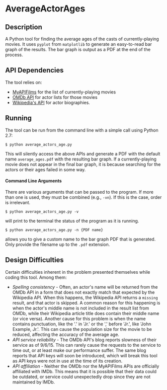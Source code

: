 # AverageActorAges
## Description
A Python tool for finding the average ages of the casts of currently-playing movies. It uses `pyplot` from `matplotlib` to generate an easy-to-read bar graph of the results. The bar graph is output as a PDF at the end of the process.
## API Dependencies
The tool relies on:
* [MyAPIFilms](http://www.myapifilms.com/) for the list of currently-playing movies
* [OMDb API](http://www.omdbapi.com/) for actor lists for those movies
* [Wikipedia's API](https://www.mediawiki.org/wiki/API:Main_page) for actor biographies.
## Running
The tool can be run from the command line with a simple call using Python 2.7:

    $ python average_actors_age.py

This will silently access the above APIs and generate a PDF with the default name `average_ages.pdf` with the resulting bar graph. If a currently-playing movie does not appear in the final bar graph, it is because searching for the actors or their ages failed in some way.
#### Command Line Arguments
There are various arguments that can be passed to the program.  If more than one is used, they must be combined (e.g., `-vn`).  If this is the case, order is irrelevant.

    $ python average_actors_age.py -v

will print to the terminal the status of the program as it is running.

    $ python average_actors_age.py -n {PDF name}

allows you to give a custom name to the bar graph PDF that is generated.  Only provide the filename up to the `.pdf` extension.
## Design Difficulties
Certain difficulties inherent in the problem presented themselves while coding this tool.  Among them:
* _Spelling consistency_ - Often, an actor's name will be returned from the OMDb API in a form that does not exactly match that expected by the Wikipedia API.  When this happens, the Wikipedia API returns a `missing` result, and that actor is skipped.  A common reason for this happening is when the actor's middle name is not included in the result list from OMDb, while their Wikipedia article title does contain their middle name (or vice versa).  Another cause for this problem is when the name contains punctuation, like the '.' in 'Jr.' or the ',' before 'Jr.', like 'John Example, Jr.'. This can cause the population size for the movie to be reduced, affecting the accuracy of the average age.
* _API service reliability_ - The OMDb API's blog reports slowness of their service as of 9/6/15.  This can rarely cause the requests to the service to time out, or at least make our performance suffer.  The same blog reports that API keys will soon be introduced, which will break this tool as API keys were not in use at the time of its creation.
* _API affiliation_ - Neither the OMDb nor the MyAPIFilms APIs are officially affiliated with IMDb.  This means that it is possible that their data could be outdated, or service could unexpectedly drop since they are not maintained by IMDb.
